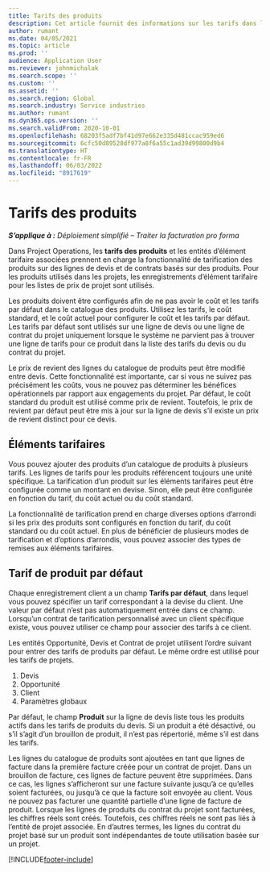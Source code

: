 ```yaml
---
title: Tarifs des produits
description: Cet article fournit des informations sur les tarifs dans la tarification catalogue utilisée pour les devis de projet et les contrats.
author: rumant
ms.date: 04/05/2021
ms.topic: article
ms.prod: ''
audience: Application User
ms.reviewer: johnmichalak
ms.search.scope: ''
ms.custom: ''
ms.assetid: ''
ms.search.region: Global
ms.search.industry: Service industries
ms.author: rumant
ms.dyn365.ops.version: ''
ms.search.validFrom: 2020-10-01
ms.openlocfilehash: 68203f5adf7bf41d97e662e335d481ccac959ed6
ms.sourcegitcommit: 6cfc50d89528df977a8f6a55c1ad39d99800d9b4
ms.translationtype: HT
ms.contentlocale: fr-FR
ms.lasthandoff: 06/03/2022
ms.locfileid: "8917619"
---
```

# <a name="product-price-lists"></a>Tarifs des produits

_**S’applique à :** Déploiement simplifié – Traiter la facturation pro forma_

 Dans Project Operations, les **tarifs des produits** et les entités d’élément tarifaire associées prennent en charge la fonctionnalité de tarification des produits sur des lignes de devis et de contrats basés sur des produits. Pour les produits utilisés dans les projets, les enregistrements d’élément tarifaire pour les listes de prix de projet sont utilisés. 

Les produits doivent être configurés afin de ne pas avoir le coût et les tarifs par défaut dans le catalogue des produits. Utilisez les tarifs, le coût standard, et le coût actuel pour configurer le coût et les tarifs par défaut. Les tarifs par défaut sont utilisés sur une ligne de devis ou une ligne de contrat du projet uniquement lorsque le système ne parvient pas à trouver une ligne de tarifs pour ce produit dans la liste des tarifs du devis ou du contrat du projet.

Le prix de revient des lignes du catalogue de produits peut être modifié entre devis. Cette fonctionnalité est importante, car si vous ne suivez pas précisément les coûts, vous ne pouvez pas déterminer les bénéfices opérationnels par rapport aux engagements du projet. Par défaut, le coût standard du produit est utilisé comme prix de revient. Toutefois, le prix de revient par défaut peut être mis à jour sur la ligne de devis s’il existe un prix de revient distinct pour ce devis.

## <a name="price-list-items"></a>Éléments tarifaires

Vous pouvez ajouter des produits d’un catalogue de produits à plusieurs tarifs. Les lignes de tarifs pour les produits référencent toujours une unité spécifique. La tarification d’un produit sur les éléments tarifaires peut être configurée comme un montant en devise. Sinon, elle peut être configurée en fonction du tarif, du coût actuel ou du coût standard.

La fonctionnalité de tarification prend en charge diverses options d’arrondi si les prix des produits sont configurés en fonction du tarif, du coût standard ou du coût actuel. En plus de bénéficier de plusieurs modes de tarification et d’options d’arrondis, vous pouvez associer des types de remises aux éléments tarifaires. 

 
## <a name="default-product-price-list"></a>Tarif de produit par défaut
Chaque enregistrement client a un champ **Tarifs par défaut**, dans lequel vous pouvez spécifier un tarif correspondant à la devise du client. Une valeur par défaut n’est pas automatiquement entrée dans ce champ. Lorsqu’un contrat de tarification personnalisé avec un client spécifique existe, vous pouvez utiliser ce champ pour associer des tarifs à ce client.

Les entités Opportunité, Devis et Contrat de projet utilisent l’ordre suivant pour entrer des tarifs de produits par défaut. Le même ordre est utilisé pour les tarifs de projets.

1.  Devis
2.  Opportunité
3.  Client
4.  Paramètres globaux 

Par défaut, le champ **Produit** sur la ligne de devis liste tous les produits actifs dans les tarifs de produits du devis. Si un produit a été désactivé, ou s’il s’agit d’un brouillon de produit, il n’est pas répertorié, même s’il est dans les tarifs. 

Les lignes du catalogue de produits sont ajoutées en tant que lignes de facture dans la première facture créée pour un contrat de projet. Dans un brouillon de facture, ces lignes de facture peuvent être supprimées. Dans ce cas, les lignes s’afficheront sur une facture suivante jusqu’à ce qu’elles soient facturées, ou jusqu’à ce que la facture soit envoyée au client. Vous ne pouvez pas facturer une quantité partielle d’une ligne de facture de produit. Lorsque les lignes de produits du contrat du projet sont facturées, les chiffres réels sont créés. Toutefois, ces chiffres réels ne sont pas liés à l’entité de projet associée. En d’autres termes, les lignes du contrat du projet basé sur un produit sont indépendantes de toute utilisation basée sur un projet. 


[!INCLUDE[footer-include](../includes/footer-banner.md)]

